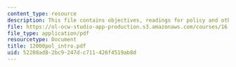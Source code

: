 ```yaml
---
content_type: resource
description: This file contains objectives, readings for policy and other issues.
file: https://ol-ocw-studio-app-production.s3.amazonaws.com/courses/16-892j-space-system-architecture-and-design-fall-2004/52208ad82bc9247dc711426f4519ab8d_12000pol_intro.pdf
file_type: application/pdf
resourcetype: Document
title: 12000pol_intro.pdf
uid: 52208ad8-2bc9-247d-c711-426f4519ab8d
---
```

